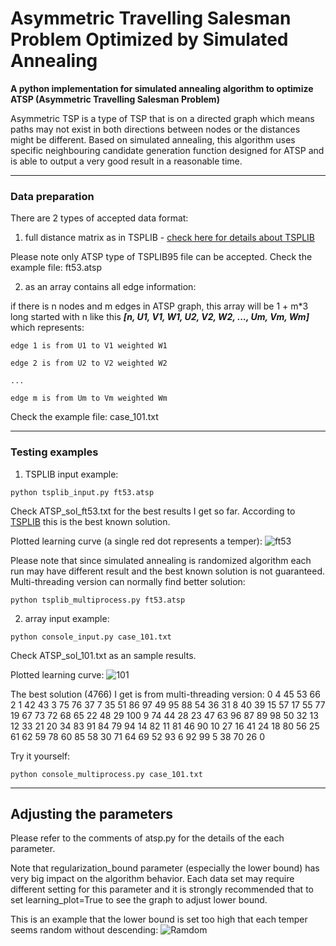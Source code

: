 # Asymmetric Travelling Salesman Problem Optimized by Simulated Annealing
**A python implementation for simulated annealing algorithm to optimize ATSP (Asymmetric Travelling Salesman Problem)**

Asymmetric TSP is a type of TSP that is on a directed graph which means paths may not exist in both directions between nodes or the distances might be different. Based on simulated annealing, this algorithm uses specific neighbouring candidate generation function designed for ATSP and is able to output a very good result in a reasonable time.

---
### Data preparation
There are 2 types of accepted data format:

1. full distance matrix as in TSPLIB - 
[check here for details about TSPLIB](http://elib.zib.de/pub/mp-testdata/tsp/tsplib/tsplib.html)

Please note only ATSP type of TSPLIB95 file can be accepted. Check the example file: ft53.atsp

2. as an array contains all edge information:

if there is n nodes and m edges in ATSP graph, this array will be 1 + m*3 long started with n like this **_[n, U1, V1, W1, U2, V2, W2, ..., Um, Vm, Wm]_** which represents:

```
edge 1 is from U1 to V1 weighted W1

edge 2 is from U2 to V2 weighted W2

...

edge m is from Um to Vm weighted Wm
```

Check the example file: case_101.txt

---
### Testing examples

1. TSPLIB input example:

```
python tsplib_input.py ft53.atsp
```

Check ATSP_sol_ft53.txt for the best results I get so far. According to [TSPLIB](http://elib.zib.de/pub/mp-testdata/tsp/tsplib/sop-sol.html) this is the best known solution.

Plotted learning curve (a single red dot represents a temper):
![ft53](http://i.imgur.com/nLlVhPX.png)

Please note that since simulated annealing is randomized algorithm each run may have different result and the best known solution is not guaranteed. Multi-threading version can normally find better solution:

```
python tsplib_multiprocess.py ft53.atsp
```

2. array input example:

```
python console_input.py case_101.txt
```

Check ATSP_sol_101.txt as an sample results.

Plotted learning curve:
![101](http://i.imgur.com/qRFqjAV.png)

The best solution (4766) I get is from multi-threading version: 0 4 45 53 66 2 1 42 43 3 75 76 37 7 35 51 86 97 49 95 88 54 36 31 8 40 39 15 57 17 55 77 19 67 73 72 68 65 22 48 29 100 9 74 44 28 23 47 63 96 87 89 98 50 32 13 12 33 21 20 34 83 91 84 79 94 14 82 11 81 46 90 10 27 16 41 24 18 80 56 25 61 62 59 78 60 85 58 30 71 64 69 52 93 6 92 99 5 38 70 26 0

Try it yourself:

```
python console_multiprocess.py case_101.txt
```

---
## Adjusting the parameters

Please refer to the comments of atsp.py for the details of the each parameter.

Note that regularization_bound parameter (especially the lower bound) has very big impact on the algorithm behavior. Each data set may require different setting for this parameter and it is strongly recommended that to set learning_plot=True to see the graph to adjust lower bound.

This is an example that the lower bound is set too high that each temper seems random without descending:
![Ramdom](http://i.imgur.com/VNP3V3T.png)
